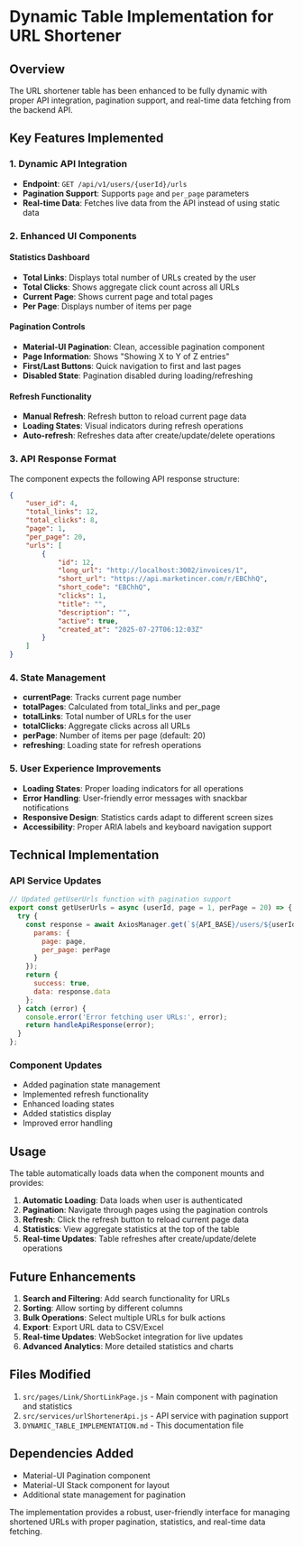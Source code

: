 # Dynamic Table Implementation for URL Shortener

## Overview
The URL shortener table has been enhanced to be fully dynamic with proper API integration, pagination support, and real-time data fetching from the backend API.

## Key Features Implemented

### 1. Dynamic API Integration
- **Endpoint**: `GET /api/v1/users/{userId}/urls`
- **Pagination Support**: Supports `page` and `per_page` parameters
- **Real-time Data**: Fetches live data from the API instead of using static data

### 2. Enhanced UI Components

#### Statistics Dashboard
- **Total Links**: Displays total number of URLs created by the user
- **Total Clicks**: Shows aggregate click count across all URLs
- **Current Page**: Shows current page and total pages
- **Per Page**: Displays number of items per page

#### Pagination Controls
- **Material-UI Pagination**: Clean, accessible pagination component
- **Page Information**: Shows "Showing X to Y of Z entries"
- **First/Last Buttons**: Quick navigation to first and last pages
- **Disabled State**: Pagination disabled during loading/refreshing

#### Refresh Functionality
- **Manual Refresh**: Refresh button to reload current page data
- **Loading States**: Visual indicators during refresh operations
- **Auto-refresh**: Refreshes data after create/update/delete operations

### 3. API Response Format
The component expects the following API response structure:

```json
{
    "user_id": 4,
    "total_links": 12,
    "total_clicks": 8,
    "page": 1,
    "per_page": 20,
    "urls": [
        {
            "id": 12,
            "long_url": "http://localhost:3002/invoices/1",
            "short_url": "https://api.marketincer.com/r/EBChhQ",
            "short_code": "EBChhQ",
            "clicks": 1,
            "title": "",
            "description": "",
            "active": true,
            "created_at": "2025-07-27T06:12:03Z"
        }
    ]
}
```

### 4. State Management
- **currentPage**: Tracks current page number
- **totalPages**: Calculated from total_links and per_page
- **totalLinks**: Total number of URLs for the user
- **totalClicks**: Aggregate clicks across all URLs
- **perPage**: Number of items per page (default: 20)
- **refreshing**: Loading state for refresh operations

### 5. User Experience Improvements
- **Loading States**: Proper loading indicators for all operations
- **Error Handling**: User-friendly error messages with snackbar notifications
- **Responsive Design**: Statistics cards adapt to different screen sizes
- **Accessibility**: Proper ARIA labels and keyboard navigation support

## Technical Implementation

### API Service Updates
```javascript
// Updated getUserUrls function with pagination support
export const getUserUrls = async (userId, page = 1, perPage = 20) => {
  try {
    const response = await AxiosManager.get(`${API_BASE}/users/${userId}/urls`, {
      params: {
        page: page,
        per_page: perPage
      }
    });
    return {
      success: true,
      data: response.data
    };
  } catch (error) {
    console.error('Error fetching user URLs:', error);
    return handleApiResponse(error);
  }
};
```

### Component Updates
- Added pagination state management
- Implemented refresh functionality
- Enhanced loading states
- Added statistics display
- Improved error handling

## Usage

The table automatically loads data when the component mounts and provides:

1. **Automatic Loading**: Data loads when user is authenticated
2. **Pagination**: Navigate through pages using the pagination controls
3. **Refresh**: Click the refresh button to reload current page data
4. **Statistics**: View aggregate statistics at the top of the table
5. **Real-time Updates**: Table refreshes after create/update/delete operations

## Future Enhancements

1. **Search and Filtering**: Add search functionality for URLs
2. **Sorting**: Allow sorting by different columns
3. **Bulk Operations**: Select multiple URLs for bulk actions
4. **Export**: Export URL data to CSV/Excel
5. **Real-time Updates**: WebSocket integration for live updates
6. **Advanced Analytics**: More detailed statistics and charts

## Files Modified

1. `src/pages/Link/ShortLinkPage.js` - Main component with pagination and statistics
2. `src/services/urlShortenerApi.js` - API service with pagination support
3. `DYNAMIC_TABLE_IMPLEMENTATION.md` - This documentation file

## Dependencies Added

- Material-UI Pagination component
- Material-UI Stack component for layout
- Additional state management for pagination

The implementation provides a robust, user-friendly interface for managing shortened URLs with proper pagination, statistics, and real-time data fetching.